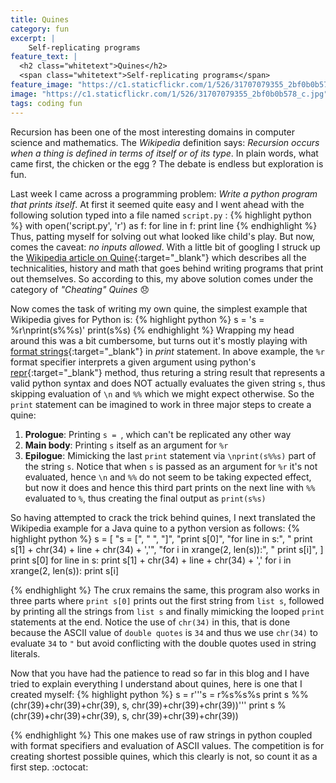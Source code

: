 ```yaml
---
title: Quines
category: fun
excerpt: |
    Self-replicating programs
feature_text: |
  <h2 class="whitetext">Quines</h2> 
  <span class="whitetext">Self-replicating programs</span>
feature_image: "https://c1.staticflickr.com/1/526/31707079355_2bf0b0b578_c.jpg"
image: "https://c1.staticflickr.com/1/526/31707079355_2bf0b0b578_c.jpg"
tags: coding fun
---
```


Recursion has been one of the most interesting domains in computer science and mathematics. The *Wikipedia* definition says: *Recursion occurs when a thing is defined in terms of itself or of its type*. In plain words, what came first, the chicken or the egg ? The debate is endless but exploration is fun.

Last week I came across a programming problem: *Write a python program that prints itself*. At first it seemed quite easy and I went ahead with the following solution typed into a file named `script.py` :
{% highlight python %}
with open('script.py', 'r') as f:
    for line in f:
        print line
{% endhighlight %}
Thus, patting myself for solving out what looked like child's play. But now, comes the caveat: *no inputs allowed*. With a little bit of googling I struck up the [Wikipedia article on Quine](https://en.wikipedia.org/wiki/Quine_(computing)){:target="_blank"} which describes all the technicalities, history and math that goes behind writing programs that print out themselves. So according to this, my above solution comes under the category of *"Cheating" Quines* :disappointed:

Now comes the task of writing my own quine, the simplest example that Wikipedia gives for Python is:
{% highlight python %}
s = 's = %r\nprint(s%%s)'
print(s%s)
{% endhighlight %}
Wrapping my head around this was a bit cumbersome, but turns out it's mostly playing with [format strings](https://en.wikipedia.org/wiki/Printf_format_string){:target="_blank"} in *print* statement. In above example, the `%r` format specifier interprets a given argument using python's [repr](https://docs.python.org/2/library/functions.html#repr){:target="_blank"} method, thus returing a string result that represents a valid python syntax and does NOT actually evaluates the given string `s`, thus skipping evaluation of `\n` and `%%` which we might expect otherwise. So the `print` statement can be imagined to work in three major steps to create a quine:

   1. **Prologue**: Printing `s = `, which can't be replicated any other way
   2. **Main body**: Printing `s` itself as an argument for `%r`
   3. **Epilogue**: Mimicking the last `print` statement via `\nprint(s%%s)` part of the string `s`. Notice that when `s` is passed as an argument for `%r` it's not evaluated, hence `\n` and `%%` do not seem to be taking expected effect, but now it does and hence this third part prints on the next line with `%%` evaluated to `%`, thus creating the final output as `print(s%s)`

So having attempted to crack the trick behind quines, I next translated the Wikipedia example for a Java quine to a python version as follows:
{% highlight python %}
s = [
    "s = [",
    "    ",
    "]",
    "print s[0]",
    "for line in s:",
    "    print s[1] + chr(34) + line + chr(34) + ','",
    "for i in xrange(2, len(s)):",
    "    print s[i]",
]
print s[0]
for line in s:
    print s[1] + chr(34) + line + chr(34) + ','
for i in xrange(2, len(s)):
    print s[i]

{% endhighlight %}
The crux remains the same, this program also works in three parts where
`print s[0]` prints out the first string from `list s`, followed by printing
all the strings from `list s` and finally mimicking the looped `print` statements at the end. Notice the use of `chr(34)` in this, that is done because the ASCII value of `double quotes` is `34` and thus we use `chr(34)` to evaluate `34` to `"` but avoid conflicting with the double quotes used in string literals.

Now that you have had the patience to read so far in this blog and I have tried to explain everything I understand about quines, here is one that I created myself:
{% highlight python %}
s = r'''s = r%s%s%s
print s %% (chr(39)+chr(39)+chr(39), s, chr(39)+chr(39)+chr(39))'''
print s % (chr(39)+chr(39)+chr(39), s, chr(39)+chr(39)+chr(39))

{% endhighlight %}
This one makes use of raw strings in python coupled with format specifiers and evaluation of ASCII values. The competition is for creating shortest possible quines, which this clearly is not, so count it as a first step. :octocat:
